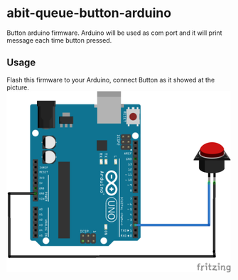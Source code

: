 # abit-queue-button-arduino
Button arduino firmware. Arduino will be used as com port and it will print message each time button pressed.

## Usage
Flash this firmware to your Arduino, connect Button as it showed at the picture.
![Pushbutton attached to pin 2 from GND](push-button-without-resistor.png "Connection scheme")
